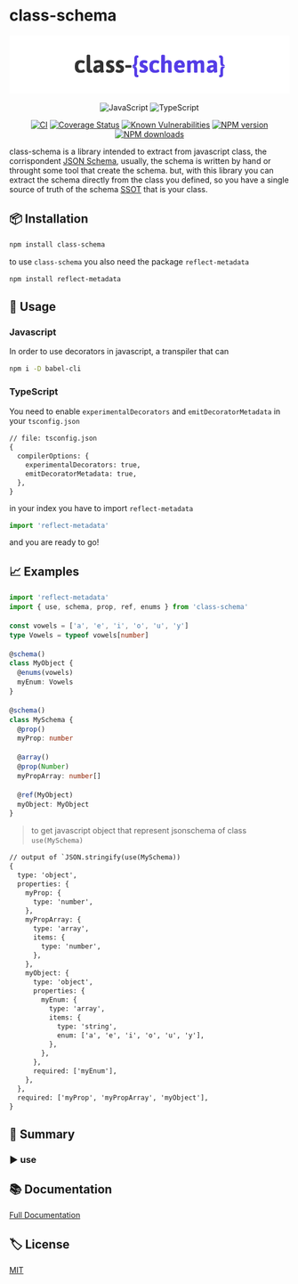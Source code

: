# class-schema

![Logo](media/images/banner.png)

<div align="center">

![JavaScript](https://img.shields.io/badge/ES6-Supported-yellow.svg?style=for-the-badge&logo=JavaScript) ![TypeScript](https://img.shields.io/badge/TypeScript-Supported-blue.svg?style=for-the-badge&logo=Typescript)

[![CI](https://github.com/GiovanniCardamone/class-schema/actions/workflows/npm-ci.yml/badge.svg)](https://github.com/GiovanniCardamone/class-schema/actions/workflows/npm-ci.yml)
[![Coverage Status](https://coveralls.io/repos/github/GiovanniCardamone/class-schema/badge.svg?branch=main)](https://coveralls.io/github/GiovanniCardamone/class-schema?branch=main)
[![Known Vulnerabilities](https://snyk.io/test/github/GiovanniCardamone/class-schema/badge.svg)](https://snyk.io/test/github/GiovanniCardamone/class-schema)
[![NPM version](https://img.shields.io/npm/v/class-schema.svg?style=plastic)](https://www.npmjs.com/package/class-schema)
[![NPM downloads](https://img.shields.io/npm/dm/class-schema.svg?style=plastic)](https://www.npmjs.com/package/class-schema)

</div>

class-schema is a library intended to extract from javascript class, the corrispondent [JSON Schema](https://json-schema.org/), usually, the schema is written by hand or throught some tool that create the schema.
but, with this library you can extract the schema directly from the class you defined, so you have a single source of truth of the schema [SSOT](https://en.wikipedia.org/wiki/Single_source_of_truth) that is your class.

## :package: Installation

```bash
npm install class-schema
```

to use `class-schema` you also need the package `reflect-metadata`

```bash
npm install reflect-metadata
```

## :rocket: Usage

### Javascript

In order to use decorators in javascript, a transpiler that can

```bash
npm i -D babel-cli
```

### TypeScript

You need to enable `experimentalDecorators` and `emitDecoratorMetadata` in your `tsconfig.json`

```json5
// file: tsconfig.json
{
  compilerOptions: {
    experimentalDecorators: true,
    emitDecoratorMetadata: true,
  },
}
```

in your index you have to import `reflect-metadata`

```typescript
import 'reflect-metadata'
```

and you are ready to go!

## :chart_with_upwards_trend: Examples

```typescript
import 'reflect-metadata'
import { use, schema, prop, ref, enums } from 'class-schema'

const vowels = ['a', 'e', 'i', 'o', 'u', 'y']
type Vowels = typeof vowels[number]

@schema()
class MyObject {
  @enums(vowels)
  myEnum: Vowels
}

@schema()
class MySchema {
  @prop()
  myProp: number

  @array()
  @prop(Number)
  myPropArray: number[]

  @ref(MyObject)
  myObject: MyObject
}
```

> to get javascript object that represent jsonschema of class `use(MySchema)`

```json5
// output of `JSON.stringify(use(MySchema))
{
  type: 'object',
  properties: {
    myProp: {
      type: 'number',
    },
    myPropArray: {
      type: 'array',
      items: {
        type: 'number',
      },
    },
    myObject: {
      type: 'object',
      properties: {
        myEnum: {
          type: 'array',
          items: {
            type: 'string',
            enum: ['a', 'e', 'i', 'o', 'u', 'y'],
          },
        },
      },
      required: ['myEnum'],
    },
  },
  required: ['myProp', 'myPropArray', 'myObject'],
}
```

## :toolbox: Summary

### :arrow_forward: use

## :books: Documentation

[Full Documentation](https://giovannicardam.one/class-schema)

## :label: License

[MIT](https://github.com/GiovanniCardamone/class-schema/blob/main/LICENSE)
